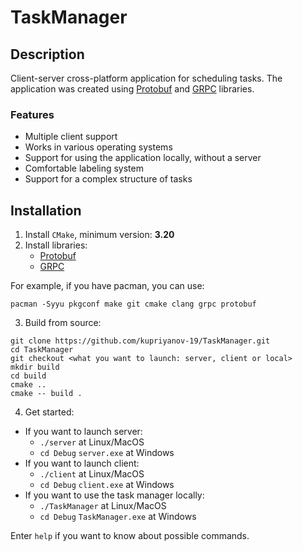 # TaskManager
## Description
Client-server cross-platform application for scheduling tasks. The application was created using [Protobuf](https://developers.google.com/protocol-buffers) and [GRPC](https://grpc.io) libraries.
### Features
- Multiple client support
- Works in various operating systems
- Support for using the application locally, without a server
- Comfortable labeling system
- Support for a complex structure of tasks
## Installation
1. Install `CMake`, minimum version: **3.20**
2. Install libraries:
    - [Protobuf](https://github.com/protocolbuffers/protobuf)
    - [GRPC](https://github.com/grpc/grpc)
   
For example, if you have pacman, you can use:

`pacman -Syyu pkgconf make git cmake clang grpc protobuf`
   
3. Build from source:
```
git clone https://github.com/kupriyanov-19/TaskManager.git
cd TaskManager
git checkout <what you want to launch: server, client or local>
mkdir build
cd build
cmake ..
cmake -- build .
```
4. Get started:
- If you want to launch server:
    - `./server` at Linux/MacOS
    - `cd Debug`
      `server.exe` at Windows
- If you want to launch client:
    - `./client` at Linux/MacOS
    - `cd Debug` `client.exe` at Windows
- If you want to use the task manager locally:
    - `./TaskManager` at Linux/MacOS
    - `cd Debug` `TaskManager.exe` at Windows

Enter `help` if you want to know about possible commands.
